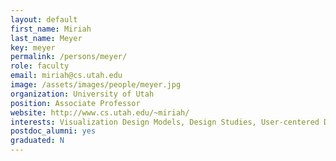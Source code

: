 ```yaml
---
layout: default
first_name: Miriah
last_name: Meyer
key: meyer
permalink: /persons/meyer/
role: faculty
email: miriah@cs.utah.edu
image: /assets/images/people/meyer.jpg
organization: University of Utah
position: Associate Professor
website: http://www.cs.utah.edu/~miriah/
interests: Visualization Design Models, Design Studies, User-centered Design
postdoc_alumni: yes
graduated: N
---
```

